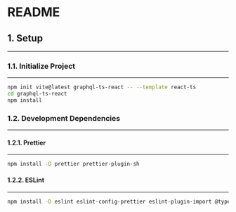 # README

## 1. Setup

---

### 1.1. Initialize Project

---

```bash
npm init vite@latest graphql-ts-react -- --template react-ts
cd graphql-ts-react
npm install
```

### 1.2. Development Dependencies

---

#### 1.2.1. Prettier

---

```bash
npm install -D prettier prettier-plugin-sh
```

#### 1.2.2. ESLint

---

```bash
npm install -D eslint eslint-config-prettier eslint-plugin-import @typescript-eslint/eslint-plugin eslint-plugin-react eslint-plugin-react-hooks
```
